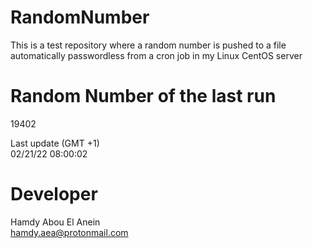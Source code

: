 # RandomNumber    
This is a test repository where a random number is pushed to a file automatically passwordless from a cron job in my Linux CentOS server    
# Random Number of the last run   
19402
      
Last update (GMT +1)    
02/21/22 08:00:02
# Developer    
Hamdy Abou El Anein   
hamdy.aea@protonmail.com
